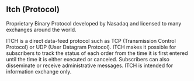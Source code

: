 ## Itch (Protocol)

Proprietary Binary Protocol developed by Nasadaq and licensed to many exchanges around the world.
  
ITCH is a direct data-feed protocol such as TCP (Transmission Control Protocol) or UDP (User Datagram Protocol). ITCH makes it possible for subscribers to track the status of each order from the time it is first entered until the time it is either executed or canceled. Subscribers can also disseminate or receive administrative messages. ITCH is intended for information exchange only.


